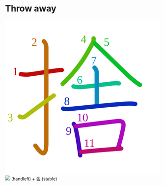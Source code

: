 # Throw away
![6368](Kanji/kanji-colorize/6368.svg)
![](http://www.kanjidamage.com/assets/radsmall/hand-aafaca9c6c732e8c5cbc36a76c32a05e6a94bf3bd18976c360e42bf73dc0c1cd.jpg) (handleft) + [舎](Kanji/kanji-dict/舎.md) (stable)